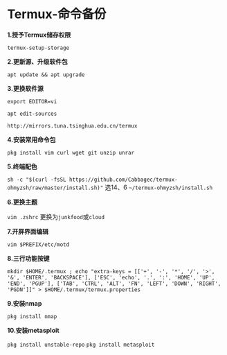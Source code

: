 # Termux-命令备份   

**1.授予Termux储存权限**      

 `termux-setup-storage`

**2.更新源、升级软件包**

`apt update && apt upgrade`

**3.更换软件源**

`export EDITOR=vi`

`apt edit-sources`

`http://mirrors.tuna.tsinghua.edu.cn/termux`

**4.安装常用命令包**

`pkg install vim curl wget git unzip unrar`

**5.终端配色**

`sh -c "$(curl -fsSL https://github.com/Cabbagec/termux-ohmyzsh/raw/master/install.sh)"`
选14、6
`~/termux-ohmyzsh/install.sh`

**6.更换主题**

`vim .zshrc`
更换为`junkfood`或`cloud`

**7.开屏界面编辑**

`vim $PREFIX/etc/motd`

**8.三行功能按键**

`mkdir $HOME/.termux ; echo "extra-keys = [['+', '-', '*', '/', '>', '&', 'ENTER', 'BACKSPACE'], ['ESC', 'echo', '.', ':', 'HOME', 'UP', 'END', 'PGUP'], ['TAB', 'CTRL', 'ALT', 'FN', 'LEFT', 'DOWN', 'RIGHT', 'PGDN']]" > $HOME/.termux/termux.properties`

**9.安装nmap**

`pkg install nmap`

**10.安装metasploit**

`pkg install unstable-repo`
`pkg install metasploit`
